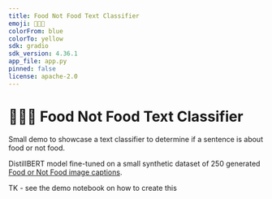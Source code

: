 ```yaml
---
title: Food Not Food Text Classifier
emoji: 🍗🚫🥑
colorFrom: blue
colorTo: yellow
sdk: gradio
sdk_version: 4.36.1
app_file: app.py
pinned: false
license: apache-2.0
---
```


# 🍗🚫🥑 Food Not Food Text Classifier

Small demo to showcase a text classifier to determine if a sentence is about food or not food.

DistillBERT model fine-tuned on a small synthetic dataset of 250 generated [Food or Not Food image captions](https://huggingface.co/datasets/mrdbourke/learn_hf_food_not_food_image_captions).

TK - see the demo notebook on how to create this
